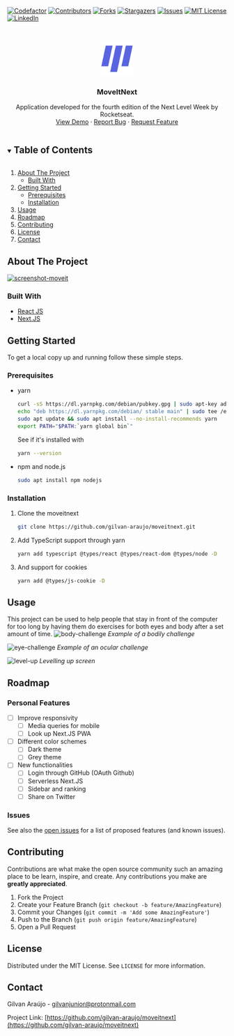 <!--
*** Thanks for checking out the Best-README-Template. If you have a suggestion
*** that would make this better, please fork the moveitnext and create a pull request
*** or simply open an issue with the tag "enhancement".
*** Thanks again! Now go create something AMAZING! :D
***
***
***
*** To avoid retyping too much info. Do a search and replace for the following:
*** gilvan-araujo, moveitnext, twitter_handle, gilvanjunior@protonmail.com, MoveItNext, Application developed for the fourth edition of the Next Level Week by Rocketseat.
-->

<!-- PROJECT SHIELDS -->
<!--
*** I'm using markdown "reference style" links for readability.
*** Reference links are enclosed in brackets [ ] instead of parentheses ( ).
*** See the bottom of this document for the declaration of the reference variables
*** for contributors-url, forks-url, etc. This is an optional, concise syntax you may use.
*** https://www.markdownguide.org/basic-syntax/#reference-style-links
-->
[![Codefactor][codefactor-shield]][codefactor-url]
[![Contributors][contributors-shield]][contributors-url]
[![Forks][forks-shield]][forks-url]
[![Stargazers][stars-shield]][stars-url]
[![Issues][issues-shield]][issues-url]
[![MIT License][license-shield]][license-url]
[![LinkedIn][linkedin-shield]][linkedin-url]

<!-- PROJECT LOGO -->
<br />
<p align="center">
  <a href="https://github.com/gilvan-araujo/moveitnext">
    <img src="public/logo.svg" alt="Logo" width="80" height="80">
  </a>

  <h3 align="center">MoveItNext</h3>

  <p align="center">
    Application developed for the fourth edition of the Next Level Week by Rocketseat.
    <br />
    <a href="https://moveit-gray.vercel.app/">View Demo</a>
    ·
    <a href="https://github.com/gilvan-araujo/moveitnext/issues">Report Bug</a>
    ·
    <a href="https://github.com/gilvan-araujo/moveitnext/issues">Request Feature</a>
  </p>
</p>

<!-- TABLE OF CONTENTS -->
<details open="open">
  <summary><h2 style="display: inline-block">Table of Contents</h2></summary>
  <ol>
    <li>
      <a href="#about-the-project">About The Project</a>
      <ul>
        <li><a href="#built-with">Built With</a></li>
      </ul>
    </li>
    <li>
      <a href="#getting-started">Getting Started</a>
      <ul>
        <li><a href="#prerequisites">Prerequisites</a></li>
        <li><a href="#installation">Installation</a></li>
      </ul>
    </li>
    <li><a href="#usage">Usage</a></li>
    <li><a href="#roadmap">Roadmap</a></li>
    <li><a href="#contributing">Contributing</a></li>
    <li><a href="#license">License</a></li>
    <li><a href="#contact">Contact</a></li>
  </ol>
</details>

<!-- ABOUT THE PROJECT -->
## About The Project

[![screenshot-moveit](https://user-images.githubusercontent.com/45008443/109997853-66e14780-7cef-11eb-9902-eb41763b383f.png)](https://moveit-gray.vercel.app/)

### Built With

* [React JS](https://reactjs.org/)
* [Next.JS](https://nextjs.org/)

<!-- GETTING STARTED -->
## Getting Started

To get a local copy up and running follow these simple steps.

### Prerequisites

* yarn

  ```sh
  curl -sS https://dl.yarnpkg.com/debian/pubkey.gpg | sudo apt-key add -
  echo "deb https://dl.yarnpkg.com/debian/ stable main" | sudo tee /etc/apt/sources.list.d/yarn.list
  sudo apt update && sudo apt install --no-install-recommends yarn
  export PATH="$PATH:`yarn global bin`"
  ```

  See if it's installed with

  ```sh
  yarn --version
  ```

* npm and node.js

  ```sh
  sudo apt install npm nodejs
  ```

### Installation

1. Clone the moveitnext

   ```sh
   git clone https://github.com/gilvan-araujo/moveitnext.git
   ```

2. Add TypeScript support through yarn

   ```sh
   yarn add typescript @types/react @types/react-dom @types/node -D
   ```

3. And support for cookies

   ```sh
   yarn add @types/js-cookie -D
   ```

<!-- USAGE EXAMPLES -->
## Usage

This project can be used to help people that stay in front of the computer for too long by having them do exercises for both eyes and body after a set amount of time.
![body-challenge](https://user-images.githubusercontent.com/45008443/110000998-acebda80-7cf2-11eb-8be3-e2476721b673.png)
*Example of a bodily challenge* &nbsp;

![eye-challenge](https://user-images.githubusercontent.com/45008443/110001299-00f6bf00-7cf3-11eb-8452-a71c6f84594c.png)
*Example of an ocular challenge*

![level-up](https://user-images.githubusercontent.com/45008443/110001306-03591900-7cf3-11eb-8335-d8dca6ee0169.png)
*Levelling up screen*

<!-- ROADMAP -->
## Roadmap

### Personal Features

* [ ] Improve responsivity
  * [ ] Media queries for mobile
  * [ ] Look up Next.JS PWA
* [ ] Different color schemes
  * [ ] Dark theme
  * [ ] Grey theme
* [ ] New functionalities
  * [ ] Login through GitHub (OAuth Github)
  * [ ] Serverless Next.JS 
  * [ ] Sidebar and ranking
  * [ ] Share on Twitter

### Issues

See also the [open issues](https://github.com/gilvan-araujo/moveitnext/issues) for a list of proposed features (and known issues).

<!-- CONTRIBUTING -->
## Contributing

Contributions are what make the open source community such an amazing place to be learn, inspire, and create. Any contributions you make are **greatly appreciated**.

1. Fork the Project
2. Create your Feature Branch (`git checkout -b feature/AmazingFeature`)
3. Commit your Changes (`git commit -m 'Add some AmazingFeature'`)
4. Push to the Branch (`git push origin feature/AmazingFeature`)
5. Open a Pull Request

<!-- LICENSE -->
## License

Distributed under the MIT License. See `LICENSE` for more information.

<!-- CONTACT -->
## Contact

Gilvan Araújo - gilvanjunior@protonmail.com

Project Link: [https://github.com/gilvan-araujo/moveitnext](https://github.com/gilvan-araujo/moveitnext)

<!-- MARKDOWN LINKS & IMAGES -->
<!-- https://www.markdownguide.org/basic-syntax/#reference-style-links -->
[codefactor-shield]: https://img.shields.io/codefactor/grade/github/gilvan-araujo/moveitnext?style=for-the-badge
[codefactor-url]: https://www.codefactor.io/repository/github/gilvan-araujo/moveitnext
[contributors-shield]: https://img.shields.io/github/contributors/gilvan-araujo/moveitnext.svg?style=for-the-badge
[contributors-url]: https://github.com/gilvan-araujo/moveitnext/graphs/contributors
[forks-shield]: https://img.shields.io/github/forks/gilvan-araujo/moveitnext.svg?style=for-the-badge
[forks-url]: https://github.com/gilvan-araujo/moveitnext/network/members
[stars-shield]: https://img.shields.io/github/stars/gilvan-araujo/moveitnext.svg?style=for-the-badge
[stars-url]: https://github.com/gilvan-araujo/moveitnext/stargazers
[issues-shield]: https://img.shields.io/github/issues/gilvan-araujo/moveitnext.svg?style=for-the-badge
[issues-url]: https://github.com/gilvan-araujo/moveitnext/issues
[license-shield]: https://img.shields.io/github/license/gilvan-araujo/moveitnext.svg?style=for-the-badge
[license-url]: https://github.com/gilvan-araujo/moveitnext/blob/master/LICENSE.txt
[linkedin-shield]: https://img.shields.io/badge/-LinkedIn-black.svg?style=for-the-badge&logo=linkedin&colorB=555
[linkedin-url]: https://linkedin.com/in/gilvan-araujo
